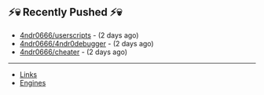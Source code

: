 ## ⚡💀 Recently Pushed ⚡💀


- [4ndr0666/userscripts](https://github.com/4ndr0666/userscripts) - (2 days ago)
- [4ndr0666/4ndr0debugger](https://github.com/4ndr0666/4ndr0debugger) - (2 days ago)
- [4ndr0666/cheater](https://github.com/4ndr0666/cheater) - (2 days ago)

---
- [Links](https://github.com/4ndr0666/Links/blob/main/README.md)        
- [Engines](https://github.com/hoothin/SearchJumper/discussions/73)    

